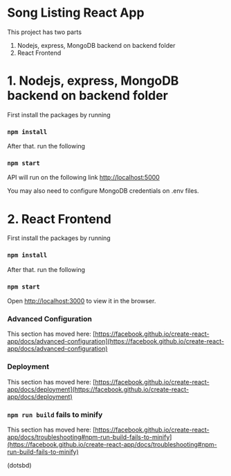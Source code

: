 # Song Listing React App

This project has two parts
1. Nodejs, express, MongoDB backend on backend folder
2. React Frontend

# 1. Nodejs, express, MongoDB backend on backend folder

First install the packages by running
### `npm install`

After that. run the following
### `npm start`

API will run on the following link
[http://localhost:5000](http://localhost:5000)

You may also need to configure MongoDB credentials on .env files.

# 2. React Frontend

First install the packages by running
### `npm install`

After that. run the following
### `npm start`

Open [http://localhost:3000](http://localhost:3000) to view it in the browser.

### Advanced Configuration

This section has moved here: [https://facebook.github.io/create-react-app/docs/advanced-configuration](https://facebook.github.io/create-react-app/docs/advanced-configuration)

### Deployment

This section has moved here: [https://facebook.github.io/create-react-app/docs/deployment](https://facebook.github.io/create-react-app/docs/deployment)

### `npm run build` fails to minify

This section has moved here: [https://facebook.github.io/create-react-app/docs/troubleshooting#npm-run-build-fails-to-minify](https://facebook.github.io/create-react-app/docs/troubleshooting#npm-run-build-fails-to-minify)

(dotsbd)
